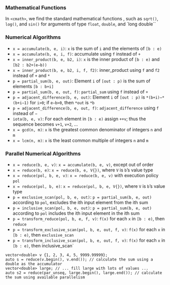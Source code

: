 ### Mathematical Functions
In `<cmath>`, we find the standard mathematical functions , such as `sqrt()`, `log()`, and `sin()` for arguments of type `float`, `double`, and `long double``

### Numerical Algorithms
- `x = accumulate(b, e, i)`: `x` is the sum of `i` and the elements of `[b : e)`
- `x = accumulate(b, e, i, f)`: accumulate using `f` instead of `+`
- `x = inner_product(b, e, b2, i)`: `x` is the inner product of `[b : e)` and `[b2 : b2+(e−b))`
- `x = inner_product(b, e, b2, i, f, f2)`: inner_product using `f` and `f2` instead of `+` and `*`
- `p = partial_sum(b, e, out)`: Element `i` of `[out : p)` is the sum of elements `[b : b+i]`
- `p = partial_sum(b, e, out, f)`: `partial_sum` using `f` instead of `+`
- `p = adjacent_difference(b, e, out)`: Element `i` of `[out : p)` is `*(b+i)−*(b+i−1)` for `i>0`; if `e−b>0`, then `*out` is `*b`
- `p = adjacent_difference(b, e, out, f)`: `adjacent_difference` using `f` instead of `−`
- `iota(b, e, v)`: For each element in `[b : e)` assign `++v`; thus the sequence becomes `v+1`, `v+2`, ...
- `x = gcd(n, m)`: `x` is the greatest common denominator of integers `n` and `m`
- `x = lcm(n, m)`: `x` is the least common multiple of integers `n` and `m`

### Parallel Numerical Algorithms
- `x = reduce(b, e, v)`: `x = accumulate(b, e, v)`, except out of order
- `x = reduce(b, e)`: `x = reduce(b, e, V{})`, where `V` is `b`’s value type
- `x = reduce(pol, b, e, v)`: `x = reduce(b, e, v)` with execution policy `pol`
- `x = reduce(pol, b, e)`: `x = reduce(pol, b, e, V{})`, where `V` is `b`’s value type
- `p = exclusive_scan(pol, b, e, out)`: `p = partial_sum(b, e, out)` according to `pol`, excludes the ith input element from the ith sum
- `p = inclusive_scan(pol, b, e, out)`: `p = partial_sum(b, e, out)` according to `pol` includes the ith input element in the ith sum
- `p = transform_reduce(pol, b, e, f, v)`: `f(x)` for each `x` in `[b : e)`, then `reduce`
- `p = transform_exclusive_scan(pol, b, e, out, f, v)`: `f(x)` for each `x` in `[b : e)`, then `exclusive_scan`
- `p = transform_inclusive_scan(pol, b, e, out, f, v)`: `f(x)` for each `x` in `[b : e)`, then inclusive_scan`

```
vector<double> v {1, 2, 3, 4, 5, 9999.99999};
auto s = reduce(v.begin(), v.end()); // calculate the sum using a double as the accumulator
vector<double> large; // ... fill large with lots of values ...
auto s2 = reduce(par_unseq, large.begin(), large.end()); // calculate the sum using available parallelism
```
